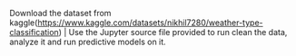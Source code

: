 Download the dataset from kaggle(https://www.kaggle.com/datasets/nikhil7280/weather-type-classification) | 
Use the Jupyter source file provided to run clean the data, analyze it and run predictive models on it.
